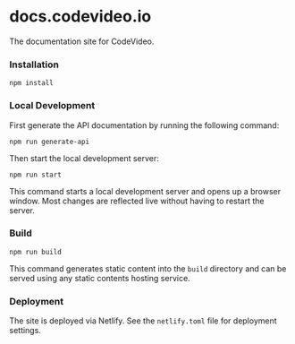 # docs.codevideo.io

The documentation site for CodeVideo.

### Installation

```
npm install
```

### Local Development

First generate the API documentation by running the following command:

```shell
npm run generate-api
```

Then start the local development server:

```shell
npm run start
```

This command starts a local development server and opens up a browser window. Most changes are reflected live without having to restart the server.

### Build

```shell
npm run build
```

This command generates static content into the `build` directory and can be served using any static contents hosting service.

### Deployment

The site is deployed via Netlify. See the `netlify.toml` file for deployment settings.

